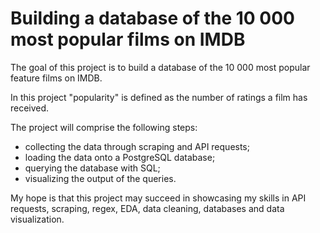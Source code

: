 # Building a database of the 10 000 most popular films on IMDB 
The goal of this project is to build a database of the 10 000 most popular feature films on IMDB. 

In this project "popularity" is defined as the number of ratings a film has received. 

The project will comprise the following steps:

- collecting the data through scraping and API requests;
- loading the data onto a PostgreSQL database;
- querying the database with SQL;
- visualizing the output of the queries.

My hope is that this project may succeed in showcasing my skills in API requests, scraping, regex, EDA, data cleaning, databases and data visualization. 
